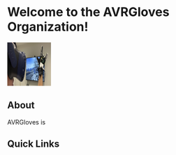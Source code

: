 <h1>Welcome to the AVRGloves Organization!</h1>

<p>

  <img src="../resources/images/cover_pic.jpg" width="100" height="100">
</p>
<h2>About</h2>
<p>AVRGloves is </p>
<h2>Quick Links</h2>
